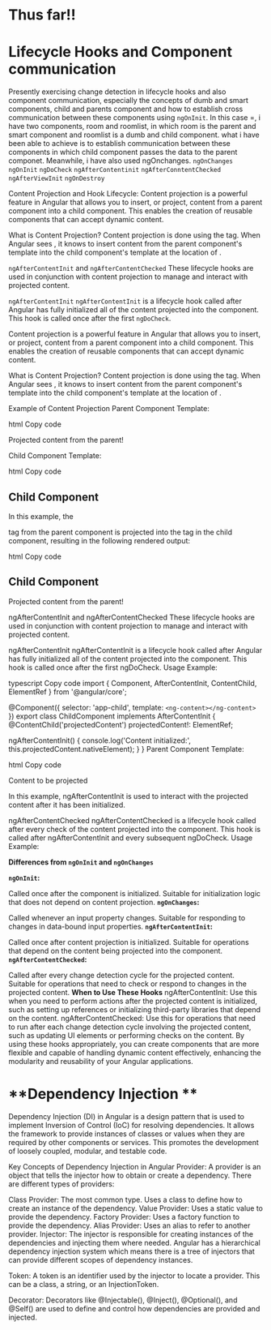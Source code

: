 
# Thus far!!
# Lifecycle Hooks and Component communication
Presently exercising change detection in lifecycle hooks and also component communication, especially the concepts of dumb and smart components, child and parents component and how to establish cross communication between these components using `ngOnInit`. In this case =, i have two components, room and roomlist, in which room is the parent and smart component and roomlist is a dumb and child component. what i have been able to achieve is to establish communication between these components in which child component passes the data to the parent componet. Meanwhile, i have also used ngOnchanges. 
`ngOnChanges`
`ngOnInit`
`ngDoCheck`
`ngAfterContentinit`
`ngAfterConntentChecked`
`ngAfterViewInit`
`ngOnDestroy`

Content Projection and Hook Lifecycle:
Content projection is a powerful feature in Angular that allows you to insert, or project, content from a parent component into a child component. This enables the creation of reusable components that can accept dynamic content.

What is Content Projection?
Content projection is done using the <ng-content> tag. When Angular sees <ng-content>, it knows to insert content from the parent component's template into the child component's template at the location of <ng-content>.

`ngAfterContentInit` and `ngAfterContentChecked`
These lifecycle hooks are used in conjunction with content projection to manage and interact with projected content.

`ngAfterContentInit`
`ngAfterContentInit` is a lifecycle hook called after Angular has fully initialized all of the content projected into the component.
This hook is called once after the first `ngDoCheck`.


Content projection is a powerful feature in Angular that allows you to insert, or project, content from a parent component into a child component. This enables the creation of reusable components that can accept dynamic content.

What is Content Projection?
Content projection is done using the <ng-content> tag. When Angular sees <ng-content>, it knows to insert content from the parent component's template into the child component's template at the location of <ng-content>.

Example of Content Projection
Parent Component Template:

html
Copy code
<app-child>
  <p>Projected content from the parent!</p>
</app-child>
Child Component Template:

html
Copy code
<div>
  <h2>Child Component</h2>
  <ng-content></ng-content>
</div>
In this example, the <p> tag from the parent component is projected into the <ng-content> tag in the child component, resulting in the following rendered output:

html
Copy code
<div>
  <h2>Child Component</h2>
  <p>Projected content from the parent!</p>
</div>
ngAfterContentInit and ngAfterContentChecked
These lifecycle hooks are used in conjunction with content projection to manage and interact with projected content.

ngAfterContentInit
ngAfterContentInit is a lifecycle hook called after Angular has fully initialized all of the content projected into the component.
This hook is called once after the first ngDoCheck.
Usage Example:

typescript
Copy code
import { Component, AfterContentInit, ContentChild, ElementRef } from '@angular/core';

@Component({
  selector: 'app-child',
  template: `<ng-content></ng-content>`
})
export class ChildComponent implements AfterContentInit {
  @ContentChild('projectedContent') projectedContent!: ElementRef;

  ngAfterContentInit() {
    console.log('Content initialized:', this.projectedContent.nativeElement);
  }
}
Parent Component Template:

html
Copy code
<app-child>
  <p #projectedContent>Content to be projected</p>
</app-child>
In this example, ngAfterContentInit is used to interact with the projected content after it has been initialized.

ngAfterContentChecked
ngAfterContentChecked is a lifecycle hook called after every check of the content projected into the component.
This hook is called after ngAfterContentInit and every subsequent ngDoCheck.
Usage Example:

**Differences from `ngOnInit` and `ngOnChanges`**

**`ngOnInit`:**

Called once after the component is initialized.
Suitable for initialization logic that does not depend on content projection.
**`ngOnChanges`:**

Called whenever an input property changes.
Suitable for responding to changes in data-bound input properties.
**`ngAfterContentInit`:**

Called once after content projection is initialized.
Suitable for operations that depend on the content being projected into the component.
**`ngAfterContentChecked`:**

Called after every change detection cycle for the projected content.
Suitable for operations that need to check or respond to changes in the projected content.
**When to Use These Hooks**
ngAfterContentInit: Use this when you need to perform actions after the projected content is initialized, such as setting up references or initializing third-party libraries that depend on the content.
ngAfterContentChecked: Use this for operations that need to run after each change detection cycle involving the projected content, such as updating UI elements or performing checks on the content.
By using these hooks appropriately, you can create components that are more flexible and capable of handling dynamic content effectively, enhancing the modularity and reusability of your Angular applications.






# **Dependency Injection **
Dependency Injection (DI) in Angular is a design pattern that is used to implement Inversion of Control (IoC) for resolving dependencies. It allows the framework to provide instances of classes or values when they are required by other components or services. This promotes the development of loosely coupled, modular, and testable code.

Key Concepts of Dependency Injection in Angular
Provider: A provider is an object that tells the injector how to obtain or create a dependency. There are different types of providers:

Class Provider: The most common type. Uses a class to define how to create an instance of the dependency.
Value Provider: Uses a static value to provide the dependency.
Factory Provider: Uses a factory function to provide the dependency.
Alias Provider: Uses an alias to refer to another provider.
Injector: The injector is responsible for creating instances of the dependencies and injecting them where needed. Angular has a hierarchical dependency injection system which means there is a tree of injectors that can provide different scopes of dependency instances.

Token: A token is an identifier used by the injector to locate a provider. This can be a class, a string, or an InjectionToken.

Decorator: Decorators like @Injectable(), @Inject(), @Optional(), and @Self() are used to define and control how dependencies are provided and injected.